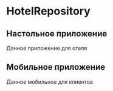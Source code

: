 # HotelRepository
## Настольное приложение
Данное приложение для отеля

## Мобильное приложение
Данное мобильное для клиентов

